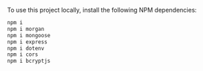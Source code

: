 

To use this project locally, install the following NPM dependencies:

```bash
npm i
npm i morgan
npm i mongoose
npm i express
npm i dotenv
npm i cors
npm i bcryptjs